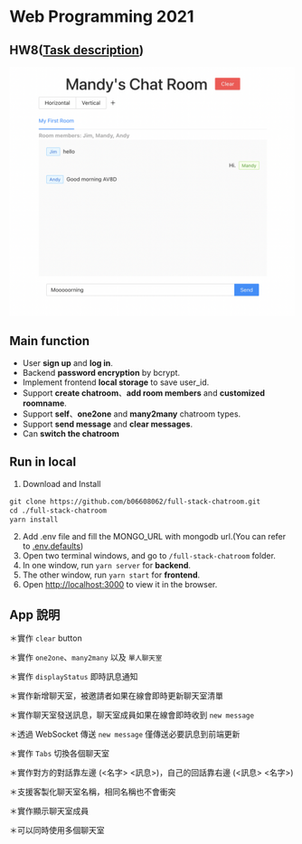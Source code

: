 # Web Programming 2021

## HW8([Task description](https://github.com/b06608062/full-stack-chatroom/blob/master/hw8.pdf))
![This is an image](https://github.com/b06608062/full-stack-chatroom/blob/master/demo_image/截圖%202022-03-25%20下午8.57.04.png)

## Main function
* User **sign up** and **log in**.
* Backend **password encryption** by bcrypt.
* Implement frontend **local storage** to save user_id.
* Support **create chatroom**、**add room members** and **customized roomname**.
* Support **self**、**one2one** and **many2many** chatroom types.
* Support **send message** and **clear messages**.
* Can **switch the chatroom**

## Run in local
1. Download and Install
```
git clone https://github.com/b06608062/full-stack-chatroom.git
cd ./full-stack-chatroom
yarn install
```
2. Add .env file and fill the MONGO_URL with mongodb url.(You can refer to [.env.defaults](https://github.com/b06608062/full-stack-chatroom/blob/master/backend/.env.defaults))
4. Open two terminal windows, and go to ```/full-stack-chatroom``` folder.
5. In one window, run ```yarn server``` for **backend**.
6. The other window, run ```yarn start``` for **frontend**.
7. Open [http://localhost:3000](http://localhost:3000) to view it in the browser.

## App 說明



＊實作 `clear` button 

＊實作 `one2one`、`many2many` 以及 `單人聊天室`

＊實作 `displayStatus` 即時訊息通知

＊實作新增聊天室，被邀請者如果在線會即時更新聊天室清單

＊實作聊天室發送訊息，聊天室成員如果在線會即時收到 `new message`

＊透過 WebSocket 傳送 `new message` 僅傳送必要訊息到前端更新

＊實作 `Tabs` 切換各個聊天室

＊實作對方的對話靠左邊 (<名字> <訊息>)，自己的回話靠右邊 (<訊息> <名字>)

＊支援客製化聊天室名稱，相同名稱也不會衝突

＊實作顯示聊天室成員

＊可以同時使用多個聊天室



